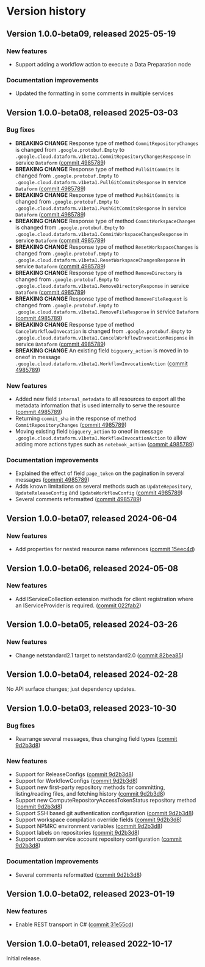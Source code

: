 # Version history

## Version 1.0.0-beta09, released 2025-05-19

### New features

- Support adding a workflow action to execute a Data Preparation node

### Documentation improvements

- Updated the formatting in some comments in multiple services

## Version 1.0.0-beta08, released 2025-03-03

### Bug fixes

- **BREAKING CHANGE** Response type of method `CommitRepositoryChanges` is changed from `.google.protobuf.Empty` to `.google.cloud.dataform.v1beta1.CommitRepositoryChangesResponse` in service `Dataform` ([commit 4985789](https://github.com/googleapis/google-cloud-dotnet/commit/4985789a9865a50a2f07e24360b42ea9438a9ca5))
- **BREAKING CHANGE** Response type of method `PullGitCommits` is changed from `.google.protobuf.Empty` to `.google.cloud.dataform.v1beta1.PullGitCommitsResponse` in service `Dataform` ([commit 4985789](https://github.com/googleapis/google-cloud-dotnet/commit/4985789a9865a50a2f07e24360b42ea9438a9ca5))
- **BREAKING CHANGE** Response type of method `PushGitCommits` is changed from `.google.protobuf.Empty` to `.google.cloud.dataform.v1beta1.PushGitCommitsResponse` in service `Dataform` ([commit 4985789](https://github.com/googleapis/google-cloud-dotnet/commit/4985789a9865a50a2f07e24360b42ea9438a9ca5))
- **BREAKING CHANGE** Response type of method `CommitWorkspaceChanges` is changed from `.google.protobuf.Empty` to `.google.cloud.dataform.v1beta1.CommitWorkspaceChangesResponse` in service `Dataform` ([commit 4985789](https://github.com/googleapis/google-cloud-dotnet/commit/4985789a9865a50a2f07e24360b42ea9438a9ca5))
- **BREAKING CHANGE** Response type of method `ResetWorkspaceChanges` is changed from `.google.protobuf.Empty` to `.google.cloud.dataform.v1beta1.ResetWorkspaceChangesResponse` in service `Dataform` ([commit 4985789](https://github.com/googleapis/google-cloud-dotnet/commit/4985789a9865a50a2f07e24360b42ea9438a9ca5))
- **BREAKING CHANGE** Response type of method `RemoveDirectory` is changed from `.google.protobuf.Empty` to `.google.cloud.dataform.v1beta1.RemoveDirectoryResponse` in service `Dataform` ([commit 4985789](https://github.com/googleapis/google-cloud-dotnet/commit/4985789a9865a50a2f07e24360b42ea9438a9ca5))
- **BREAKING CHANGE** Response type of method `RemoveFileRequest` is changed from `.google.protobuf.Empty` to `.google.cloud.dataform.v1beta1.RemoveFileResponse` in service `Dataform` ([commit 4985789](https://github.com/googleapis/google-cloud-dotnet/commit/4985789a9865a50a2f07e24360b42ea9438a9ca5))
- **BREAKING CHANGE** Response type of method `CancelWorkflowInvocation` is changed from `.google.protobuf.Empty` to `.google.cloud.dataform.v1beta1.CancelWorkflowInvocationResponse` in service `Dataform` ([commit 4985789](https://github.com/googleapis/google-cloud-dotnet/commit/4985789a9865a50a2f07e24360b42ea9438a9ca5))
- **BREAKING CHANGE** An existing field `bigquery_action` is moved in to oneof in message `.google.cloud.dataform.v1beta1.WorkflowInvocationAction` ([commit 4985789](https://github.com/googleapis/google-cloud-dotnet/commit/4985789a9865a50a2f07e24360b42ea9438a9ca5))

### New features

- Added new field `internal_metadata` to all resources to export all the metadata information that is used internally to serve the resource ([commit 4985789](https://github.com/googleapis/google-cloud-dotnet/commit/4985789a9865a50a2f07e24360b42ea9438a9ca5))
- Returning `commit_sha` in the response of method `CommitRepositoryChanges` ([commit 4985789](https://github.com/googleapis/google-cloud-dotnet/commit/4985789a9865a50a2f07e24360b42ea9438a9ca5))
- Moving existing field `bigquery_action` to oneof in message `.google.cloud.dataform.v1beta1.WorkflowInvocationAction` to allow adding more actions types such as `notebook_action` ([commit 4985789](https://github.com/googleapis/google-cloud-dotnet/commit/4985789a9865a50a2f07e24360b42ea9438a9ca5))

### Documentation improvements

- Explained the effect of field `page_token` on the pagination in several messages ([commit 4985789](https://github.com/googleapis/google-cloud-dotnet/commit/4985789a9865a50a2f07e24360b42ea9438a9ca5))
- Adds known limitations on several methods such as `UpdateRepository`, `UpdateReleaseConfig` and `UpdateWorkflowConfig` ([commit 4985789](https://github.com/googleapis/google-cloud-dotnet/commit/4985789a9865a50a2f07e24360b42ea9438a9ca5))
- Several comments reformatted ([commit 4985789](https://github.com/googleapis/google-cloud-dotnet/commit/4985789a9865a50a2f07e24360b42ea9438a9ca5))

## Version 1.0.0-beta07, released 2024-06-04

### New features

- Add properties for nested resource name references ([commit 15eec4d](https://github.com/googleapis/google-cloud-dotnet/commit/15eec4dabb9fd3cf3b8f4b978d64b7ba435ca995))

## Version 1.0.0-beta06, released 2024-05-08

### New features

- Add IServiceCollection extension methods for client registration where an IServiceProvider is required. ([commit 022fab2](https://github.com/googleapis/google-cloud-dotnet/commit/022fab203f28fb9c608972af7f8b83f571ae5694))

## Version 1.0.0-beta05, released 2024-03-26

### New features

- Change netstandard2.1 target to netstandard2.0 ([commit 82bea85](https://github.com/googleapis/google-cloud-dotnet/commit/82bea850661975b9750ac30753528cc9d2e05240))

## Version 1.0.0-beta04, released 2024-02-28

No API surface changes; just dependency updates.

## Version 1.0.0-beta03, released 2023-10-30

### Bug fixes

- Rearrange several messages, thus changing field types ([commit 9d2b3d8](https://github.com/googleapis/google-cloud-dotnet/commit/9d2b3d87af20c88bce3d585098a33420aa33085d))

### New features

- Support for ReleaseConfigs ([commit 9d2b3d8](https://github.com/googleapis/google-cloud-dotnet/commit/9d2b3d87af20c88bce3d585098a33420aa33085d))
- Support for WorkflowConfigs ([commit 9d2b3d8](https://github.com/googleapis/google-cloud-dotnet/commit/9d2b3d87af20c88bce3d585098a33420aa33085d))
- Support new first-party repository methods for committing, listing/reading files, and fetching history ([commit 9d2b3d8](https://github.com/googleapis/google-cloud-dotnet/commit/9d2b3d87af20c88bce3d585098a33420aa33085d))
- Support new ComputeRepositoryAccessTokenStatus repository method ([commit 9d2b3d8](https://github.com/googleapis/google-cloud-dotnet/commit/9d2b3d87af20c88bce3d585098a33420aa33085d))
- Support SSH based git authentication configuration ([commit 9d2b3d8](https://github.com/googleapis/google-cloud-dotnet/commit/9d2b3d87af20c88bce3d585098a33420aa33085d))
- Support workspace compilation override fields ([commit 9d2b3d8](https://github.com/googleapis/google-cloud-dotnet/commit/9d2b3d87af20c88bce3d585098a33420aa33085d))
- Support NPMRC environment variables ([commit 9d2b3d8](https://github.com/googleapis/google-cloud-dotnet/commit/9d2b3d87af20c88bce3d585098a33420aa33085d))
- Support labels on repositories ([commit 9d2b3d8](https://github.com/googleapis/google-cloud-dotnet/commit/9d2b3d87af20c88bce3d585098a33420aa33085d))
- Support custom service account repository configuration ([commit 9d2b3d8](https://github.com/googleapis/google-cloud-dotnet/commit/9d2b3d87af20c88bce3d585098a33420aa33085d))

### Documentation improvements

- Several comments reformatted ([commit 9d2b3d8](https://github.com/googleapis/google-cloud-dotnet/commit/9d2b3d87af20c88bce3d585098a33420aa33085d))

## Version 1.0.0-beta02, released 2023-01-19

### New features

- Enable REST transport in C# ([commit 31e55cd](https://github.com/googleapis/google-cloud-dotnet/commit/31e55cdbafe12bfae68e28a75a1b75ceb445684f))

## Version 1.0.0-beta01, released 2022-10-17

Initial release.
